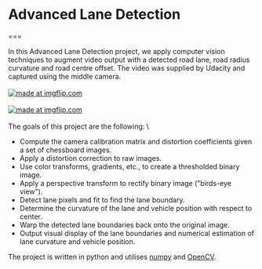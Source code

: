 # Advanced Lane Detection
===

In this Advanced Lane Detection project, we apply computer vision techniques to augment video output with a detected road lane, road radius curvature and road centre offset. The video was supplied by Udacity and captured using the middle camera.\
\
<a href="https://imgflip.com/gif/2i68ue"><img src="https://i.imgflip.com/2i68ue.gif" title="made at imgflip.com"/></a>\
\
<a href="https://imgflip.com/gif/2i690l"><img src="https://i.imgflip.com/2i690l.gif" title="made at imgflip.com"/></a>\
\
The goals of this project are the following:
\
- Compute the camera calibration matrix and distortion coefficients given a set of chessboard images.
- Apply a distortion correction to raw images.
- Use color transforms, gradients, etc., to create a thresholded binary image.
- Apply a perspective transform to rectify binary image ("birds-eye view").
- Detect lane pixels and fit to find the lane boundary.
- Determine the curvature of the lane and vehicle position with respect to center.
- Warp the detected lane boundaries back onto the original image.
- Output visual display of the lane boundaries and numerical estimation of lane curvature and vehicle position.


 The project is written in python and utilises [numpy](http://www.numpy.org/) and [OpenCV](http://opencv.org/).
